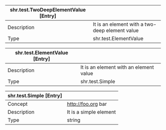 | shr.test.TwoDeepElementValue [Entry] ||
|---|---|
| Description | It is an element with a two-deep element value |
| Type | shr.test.ElementValue |

<!-- next file -->

| shr.test.ElementValue [Entry] ||
|---|---|
| Description | It is an element with an element value |
| Type | shr.test.Simple |

<!-- next file -->

| shr.test.Simple [Entry] ||
|---|---|
| Concept | http://foo.org bar |
| Description | It is a simple element |
| Type | string |